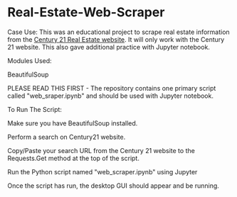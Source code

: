 # Real-Estate-Web-Scraper
Case Use: This was an educational project to scrape real estate information from the <a href="https://www.century21.com/"> Century 21 Real Estate website</a>. It will only work with the Century 21 website. This also gave additional practice with Jupyter notebook.

Modules Used:

BeautifulSoup 

PLEASE READ THIS FIRST - The repository contains one primary script called "web_sraper.ipynb" and should be used with Jupyter notebook. 

To Run The Script:

Make sure you have BeautifulSoup installed.

Perform a search on Century21 website. 

Copy/Paste your search URL from the Century 21 website to the Requests.Get method at the top of the script. 

Run the Python script named "web_scraper.ipynb" using Jupyter 

Once the script has run, the desktop GUI should appear and be running.
